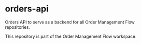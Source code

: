 # orders-api
Orders API to serve as a backend for all Order Management Flow repositories.

This repository is part of the Order Management Flow workspace.
